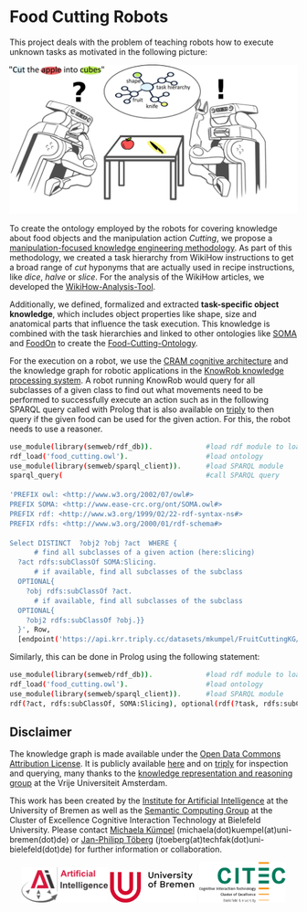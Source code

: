 # Food Cutting Robots

This project deals with the problem of teaching robots how to execute unknown tasks as motivated in the following picture:

<p align="center">
  <img src="img/Motivation.jpg" width="600" alt="Enabling cognitive robots to cut food objects through an ontology"/><br>
</p>

To create the ontology employed by the robots for covering knowledge about food objects and the manipulation action *Cutting*, we propose a [manipulation-focused knowledge engineering methodology](./Methodology.html).
As part of this methodology, we created a task hierarchy from WikiHow instructions to get a broad range of *cut* hyponyms that are actually used in recipe instructions, like *dice*, *halve* or *slice*. For the analysis of the WikiHow articles, we developed the [WikiHow-Analysis-Tool](./WikiHowAnalysis.html).

Additionally, we defined, formalized and extracted **task-specific object knowledge**, which includes object properties like shape, size and anatomical parts that influence the task execution. This knowledge is combined with the task hierarchies and linked to other ontologies like [SOMA](https://github.com/ease-crc/soma) and [FoodOn](https://foodon.org/) to create the [Food-Cutting-Ontology](https://github.com/Food-Ninja/FoodCutting/blob/main/food_cutting.owl).

For the execution on a robot, we use the [CRAM cognitive architecture](https://github.com/cram2/cram) and the knowledge graph for robotic applications in the [KnowRob knowledge processing system](https://github.com/knowrob/knowrob).
A robot running KnowRob would query for all subclasses of a given class to find out what movements need to be performed to successfully execute an action such as in the following SPARQL query called with Prolog that is also available on [triply](https://krr.triply.cc/mkumpel/-/queries/All-Movements-for-Action/1) to then query if the given food can be used for the given action. For this, the robot needs to use a reasoner.

```bash
use_module(library(semweb/rdf_db)).             #load rdf module to load the ontology
rdf_load('food_cutting.owl').                   #load ontology
use_module(library(semweb/sparql_client)).      #load SPARQL module
sparql_query(                                   #call SPARQL query

'PREFIX owl: <http://www.w3.org/2002/07/owl#>
PREFIX SOMA: <http://www.ease-crc.org/ont/SOMA.owl#>
PREFIX rdf: <http://www.w3.org/1999/02/22-rdf-syntax-ns#>
PREFIX rdfs: <http://www.w3.org/2000/01/rdf-schema#>

Select DISTINCT  ?obj2 ?obj ?act  WHERE {
      # find all subclasses of a given action (here:slicing)
  ?act rdfs:subClassOf SOMA:Slicing.
  	  # if available, find all subclasses of the subclass
  OPTIONAL{
    ?obj rdfs:subClassOf ?act.
      # if available, find all subclasses of the subclass
  OPTIONAL{
    ?obj2 rdfs:subClassOf ?obj.}}
  }', Row,
  [endpoint('https://api.krr.triply.cc/datasets/mkumpel/FruitCuttingKG/services/FruitCuttingKG/sparql')]).
```

Similarly, this can be done in Prolog using the following statement:

```bash
use_module(library(semweb/rdf_db)).             #load rdf module to load the ontology
rdf_load('food_cutting.owl').                   #load ontology
use_module(library(semweb/sparql_client)).      #load SPARQL module
rdf(?act, rdfs:subClassOf, SOMA:Slicing), optional(rdf(?task, rdfs:subClassOf, ?act)), optional(rdf(?motion, rdfs:subClassOf, ?task)).
```        

## Disclaimer

The knowledge graph is made available under the [Open Data Commons Attribution License](http://opendatacommons.org/licenses/by/1.0/). It is publicly available [here](https://github.com/Food-Ninja/FoodCutting/blob/main/food_cutting.owl) and on [triply](https://api.krr.triply.cc/datasets/mkumpel/FruitCuttingKG/services/FruitCuttingKG/sparql) for inspection and querying, many thanks to the [knowledge representation and reasoning group](https://krr.cs.vu.nl/) at the Vrije Universiteit Amsterdam.

This work has been created by the [Institute for Artificial Intelligence](https://ai.uni-bremen.de/) at the University of Bremen as well as the [Semantic Computing Group](https://www.uni-bielefeld.de/fakultaeten/technische-fakultaet/arbeitsgruppen/semantic-computing/) at the Cluster of Excellence Cognitive Interaction Technology at Bielefeld University. Please contact [Michaela Kümpel](https://ai.uni-bremen.de/team/michaela_k%C3%BCmpel) (michaela(dot)kuempel(at)uni-bremen(dot)de) or [Jan-Philipp Töberg](https://www.uni-bielefeld.de/fakultaeten/technische-fakultaet/arbeitsgruppen/semantic-computing/team/jan-philipp-toeberg/) (jtoeberg(at)techfak(dot)uni-bielefeld(dot)de) for further information or collaboration.

<p align="center" width="90%">
      <img width="30%" src="img/ai_logo.png"/>
      <img width="30%" src="img/university_new.png"/>
      <img width="30%" src="img/logo_citec_EN.png"/>
</p>